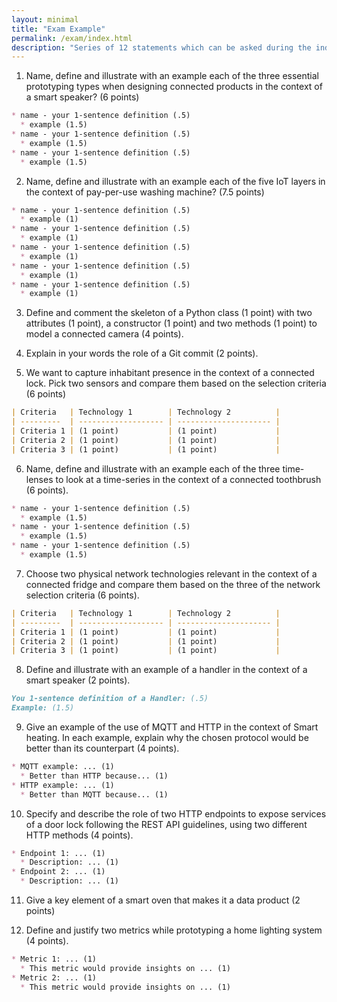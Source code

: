 ```yaml
---
layout: minimal
title: "Exam Example"
permalink: /exam/index.html
description: "Series of 12 statements which can be asked during the individual exam."
---
```



1. Name, define and illustrate with an example each of the three essential prototyping types when designing connected products in the context of a smart speaker? (6 points)

```md
* name - your 1-sentence definition (.5)
  * example (1.5)
* name - your 1-sentence definition (.5)
  * example (1.5)
* name - your 1-sentence definition (.5)
  * example (1.5)
```

2. Name, define and illustrate with an example each of the five IoT layers in the context of pay-per-use washing machine? (7.5 points)

```md
* name - your 1-sentence definition (.5)
  * example (1)
* name - your 1-sentence definition (.5)
  * example (1)
* name - your 1-sentence definition (.5)
  * example (1)
* name - your 1-sentence definition (.5)
  * example (1)
* name - your 1-sentence definition (.5)
  * example (1)
```

3. Define and comment the skeleton of a Python class (1 point) with two attributes (1 point), a constructor (1 point) and two methods (1 point) to model a connected camera (4 points).

4. Explain in your words the role of a Git commit (2 points).

5. We want to capture inhabitant presence in the context of a connected lock. Pick two sensors and compare them based on the selection criteria (6 points)

```md
| Criteria   | Technology 1        | Technology 2          |
| ---------  | ------------------- | --------------------- |
| Criteria 1 | (1 point)           | (1 point)             |
| Criteria 2 | (1 point)           | (1 point)             |
| Criteria 3 | (1 point)           | (1 point)             |
```

6. Name, define and illustrate with an example each of the three time-lenses to look at a time-series in the context of a connected toothbrush (6 points).

```md
* name - your 1-sentence definition (.5)
  * example (1.5)
* name - your 1-sentence definition (.5)
  * example (1.5)
* name - your 1-sentence definition (.5)
  * example (1.5)
```

7. Choose two physical network technologies relevant in the context of a connected fridge and compare them based on the three of the network selection criteria (6 points).

```md
| Criteria   | Technology 1        | Technology 2          |
| ---------  | ------------------- | --------------------- |
| Criteria 1 | (1 point)           | (1 point)             |
| Criteria 2 | (1 point)           | (1 point)             |
| Criteria 3 | (1 point)           | (1 point)             |
```

8. Define and illustrate with an example of a handler in the context of a smart speaker (2 points).

```md
You 1-sentence definition of a Handler: (.5)
Example: (1.5)
```

9. Give an example of the use of MQTT and HTTP in the context of Smart heating. In each example, explain why the chosen protocol would be better than its counterpart (4 points).

```md
* MQTT example: ... (1)
  * Better than HTTP because... (1)
* HTTP example: ... (1)
  * Better than MQTT because... (1)
```

10. Specify and describe the role of two HTTP endpoints to expose services of a door lock following the REST API guidelines, using two different HTTP methods (4 points).

```md
* Endpoint 1: ... (1)
  * Description: ... (1)
* Endpoint 2: ... (1)
  * Description: ... (1)
```

11. Give a key element of a smart oven that makes it a data product (2 points)


12. Define and justify two metrics while prototyping a home lighting system (4 points).

```md
* Metric 1: ... (1)
  * This metric would provide insights on ... (1)
* Metric 2: ... (1)
  * This metric would provide insights on ... (1)
```